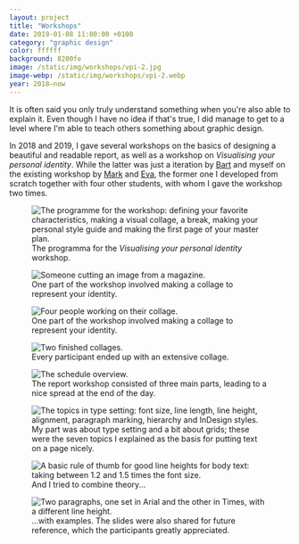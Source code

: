 ```yaml
---
layout: project
title: "Workshops"
date: 2019-01-08 11:00:00 +0100
category: "graphic design"
color: ffffff
background: 8200fe
image: /static/img/workshops/vpi-2.jpg
image-webp: /static/img/workshops/vpi-2.webp
year: 2018–now
---
```


It is often said you only truly understand something when you're also able to explain it. Even though I have no idea if that's true, I did manage to get to a level where I'm able to teach others something about graphic design.

In 2018 and 2019, I gave several workshops on the basics of designing a beautiful and readable report, as well as a workshop on *Visualising your personal identity*. While the latter was just a iteration by [Bart](https://bartjanse.nl) and myself on the existing workshop by [Mark](https://markjanssen.design) and [Eva](http://evaoosterlaken.com), the former one I developed from scratch together with four other students, with whom I gave the workshop two times.


<div class="project__picture-group">

  <figure class="project__picture">
    <picture>
      <source data-srcset="/static/img/workshops/vpi-schedule.webp 1x,
        /static/img/workshops/vpi-schedule.webp 2x"
        type="image/webp" class="lazy">
      <img loading="lazy" class="project__image lazy" alt="The programme for the workshop: defining your favorite characteristics, making a visual collage, a break, making your personal style guide and making the first page of your master plan."
        data-srcset="/static/img/workshops/vpi-schedule.png 1x,
          /static/img/workshops/vpi-schedule.png 2x"
        src="/static/img/placeholder.jpg"
          data-src="/static/img/workshops/vpi-schedule.png">
      </picture>
    <figcaption class="project__caption">
      The programma for the <em>Visualising your personal identity</em> workshop.
    </figcaption>
  </figure>

  <figure class="project__picture">
    <picture>
      <source data-srcset="/static/img/workshops/vpi-1.webp 1x,
        /static/img/workshops/vpi-1@2x.webp 2x"
        type="image/webp" class="lazy">
      <img loading="lazy" class="project__image lazy" alt="Someone cutting an image from a magazine."
        data-srcset="/static/img/workshops/vpi-1.jpg 1x,
          /static/img/workshops/vpi-1@2x.jpg 2x"
        src="/static/img/placeholder.jpg"
        data-src="/static/img/workshops/vpi-1.jpg">
    </picture>
    <figcaption class="project__caption">
      One part of the workshop involved making a collage to represent your identity.
    </figcaption>
  </figure>

  <figure class="project__picture">
    <picture>
      <source data-srcset="/static/img/workshops/vpi-2.webp 1x,
        /static/img/workshops/vpi-2@2x.webp 2x"
        type="image/webp" class="lazy">
      <img loading="lazy" class="project__image lazy" alt="Four people working on their collage."
        data-srcset="/static/img/workshops/vpi-2.jpg 1x,
          /static/img/workshops/vpi-2@2x.jpg 2x"
        src="/static/img/placeholder.jpg"
        data-src="/static/img/workshops/vpi-2.jpg">
    </picture>
    <figcaption class="project__caption">
      One part of the workshop involved making a collage to represent your identity.
    </figcaption>
  </figure>

  <figure class="project__picture">
    <picture>
      <source data-srcset="/static/img/workshops/vpi-3.webp 1x,
        /static/img/workshops/vpi-3@2x.webp 2x"
        type="image/webp" class="lazy">
      <img loading="lazy" class="project__image lazy" alt="Two finished collages."
        data-srcset="/static/img/workshops/vpi-3.jpg 1x,
          /static/img/workshops/vpi-3@2x.jpg 2x"
        src="/static/img/placeholder.jpg"
        data-src="/static/img/workshops/vpi-3.jpg">
    </picture>
    <figcaption class="project__caption">
      Every participant ended up with an extensive collage.
    </figcaption>
  </figure>

  <figure class="project__picture">
    <picture>
      <source data-srcset="/static/img/workshops/report-schedule.webp 1x,
        /static/img/workshops/report-schedule.webp 2x"
        type="image/webp" class="lazy">
      <img loading="lazy" class="project__image lazy" alt="The schedule overview."
        data-srcset="/static/img/workshops/report-schedule.png 1x,
          /static/img/workshops/report-schedule.png 2x"
        src="/static/img/placeholder.jpg"
        data-src="/static/img/workshops/report-schedule.png">
    </picture>
    <figcaption class="project__caption">
      The report workshop consisted of three main parts, leading to a nice spread at the end of the day.
    </figcaption>
  </figure>

  <figure class="project__picture">
    <picture>
      <source data-srcset="/static/img/workshops/report-topics.webp 1x,
        /static/img/workshops/report-topics.webp 2x"
        type="image/webp" class="lazy">
      <img loading="lazy" class="project__image lazy" alt="The topics in type setting: font size, line length, line height, alignment, paragraph marking, hierarchy and InDesign styles."
        data-srcset="/static/img/workshops/report-topics.png 1x,
          /static/img/workshops/report-topics.png 2x"
        src="/static/img/placeholder.jpg"
        data-src="/static/img/workshops/report-topics.png">
    </picture>
    <figcaption class="project__caption">
      My part was about type setting and a bit about grids; these were the seven topics I explained as the basis for putting text on a page nicely.
    </figcaption>
  </figure>

  <figure class="project__picture">
    <picture>
      <source data-srcset="/static/img/workshops/report-line-height-theory.webp 1x,
        /static/img/workshops/report-line-height-theory.webp 2x"
        type="image/webp" class="lazy">
      <img loading="lazy" class="project__image lazy" alt="A basic rule of thumb for good line heights for body text: taking between 1.2 and 1.5 times the font size."
        data-srcset="/static/img/workshops/report-line-height-theory.png 1x,
          /static/img/workshops/report-line-height-theory.png 2x"
        src="/static/img/placeholder.jpg"
        data-src="/static/img/workshops/report-line-height-theory.png">
    </picture>
    <figcaption class="project__caption">
      And I tried to combine theory...
    </figcaption>
  </figure>

  <figure class="project__picture">
    <picture>
      <source data-srcset="/static/img/workshops/report-line-height-example.webp 1x,
        /static/img/workshops/report-line-height-example.webp 2x"
        type="image/webp" class="lazy">
      <img loading="lazy" class="project__image lazy" alt="Two paragraphs, one set in Arial and the other in Times, with a different line height."
        data-srcset="/static/img/workshops/report-line-height-example.png 1x,
          /static/img/workshops/report-line-height-example.png 2x"
        src="/static/img/placeholder.jpg"
        data-src="/static/img/workshops/report-line-height-example.png">
    </picture>
    <figcaption class="project__caption">
      ...with examples. The slides were also shared for future reference, which the participants greatly appreciated.
    </figcaption>
  </figure>

</div>
